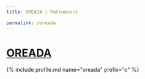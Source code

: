 ```yaml
---
title: OREADA | Patromierz

permalink: /oreada
---
```


# [OREADA](https://patronite.pl/oreada)

{% include profile.md name="oreada" prefix="o" %}
